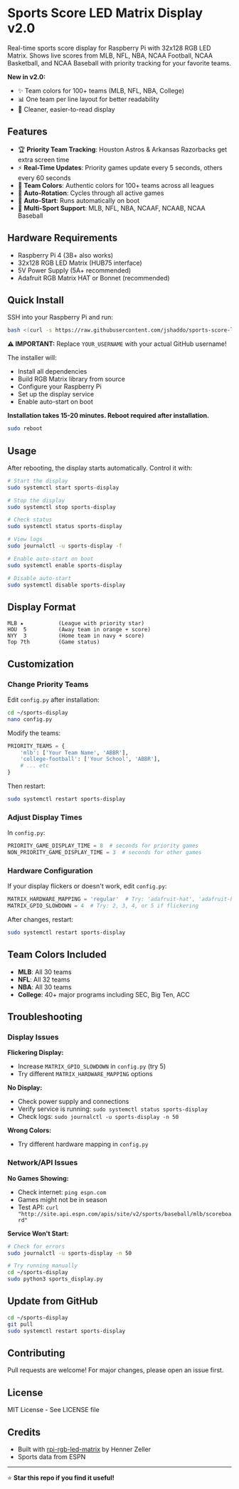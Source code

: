 # Sports Score LED Matrix Display v2.0

Real-time sports score display for Raspberry Pi with 32x128 RGB LED Matrix. Shows live scores from MLB, NFL, NBA, NCAA Football, NCAA Basketball, and NCAA Baseball with priority tracking for your favorite teams.

**New in v2.0:**
- ✨ Team colors for 100+ teams (MLB, NFL, NBA, College)
- 📊 One team per line layout for better readability
- 🎨 Cleaner, easier-to-read display

## Features

- 🏆 **Priority Team Tracking**: Houston Astros & Arkansas Razorbacks get extra screen time
- ⚡ **Real-Time Updates**: Priority games update every 5 seconds, others every 60 seconds
- 🎨 **Team Colors**: Authentic colors for 100+ teams across all leagues
- 🔄 **Auto-Rotation**: Cycles through all active games
- 🚀 **Auto-Start**: Runs automatically on boot
- 📱 **Multi-Sport Support**: MLB, NFL, NBA, NCAAF, NCAAB, NCAA Baseball

## Hardware Requirements

- Raspberry Pi 4 (3B+ also works)
- 32x128 RGB LED Matrix (HUB75 interface)
- 5V Power Supply (5A+ recommended)
- Adafruit RGB Matrix HAT or Bonnet (recommended)

## Quick Install

SSH into your Raspberry Pi and run:

```bash
bash <(curl -s https://raw.githubusercontent.com/jshaddo/sports-score-led-matrix/main/install.sh)
```

**⚠️ IMPORTANT:** Replace `YOUR_USERNAME` with your actual GitHub username!

The installer will:
- Install all dependencies
- Build RGB Matrix library from source
- Configure your Raspberry Pi
- Set up the display service
- Enable auto-start on boot

**Installation takes 15-20 minutes. Reboot required after installation.**

```bash
sudo reboot
```

## Usage

After rebooting, the display starts automatically. Control it with:

```bash
# Start the display
sudo systemctl start sports-display

# Stop the display
sudo systemctl stop sports-display

# Check status
sudo systemctl status sports-display

# View logs
sudo journalctl -u sports-display -f

# Enable auto-start on boot
sudo systemctl enable sports-display

# Disable auto-start
sudo systemctl disable sports-display
```

## Display Format

```
MLB ★           (League with priority star)
HOU  5          (Away team in orange + score)
NYY  3          (Home team in navy + score)
Top 7th         (Game status)
```

## Customization

### Change Priority Teams

Edit `config.py` after installation:

```bash
cd ~/sports-display
nano config.py
```

Modify the teams:
```python
PRIORITY_TEAMS = {
    'mlb': ['Your Team Name', 'ABBR'],
    'college-football': ['Your School', 'ABBR'],
    # ... etc
}
```

Then restart:
```bash
sudo systemctl restart sports-display
```

### Adjust Display Times

In `config.py`:
```python
PRIORITY_GAME_DISPLAY_TIME = 8  # seconds for priority games
NON_PRIORITY_GAME_DISPLAY_TIME = 3  # seconds for other games
```

### Hardware Configuration

If your display flickers or doesn't work, edit `config.py`:

```python
MATRIX_HARDWARE_MAPPING = 'regular'  # Try: 'adafruit-hat', 'adafruit-hat-pwm'
MATRIX_GPIO_SLOWDOWN = 4  # Try: 2, 3, 4, or 5 if flickering
```

After changes, restart:
```bash
sudo systemctl restart sports-display
```

## Team Colors Included

- **MLB**: All 30 teams
- **NFL**: All 32 teams  
- **NBA**: All 30 teams
- **College**: 40+ major programs including SEC, Big Ten, ACC

## Troubleshooting

### Display Issues

**Flickering Display:**
- Increase `MATRIX_GPIO_SLOWDOWN` in `config.py` (try 5)
- Try different `MATRIX_HARDWARE_MAPPING` options

**No Display:**
- Check power supply and connections
- Verify service is running: `sudo systemctl status sports-display`
- Check logs: `sudo journalctl -u sports-display -n 50`

**Wrong Colors:**
- Try different hardware mapping in `config.py`

### Network/API Issues

**No Games Showing:**
- Check internet: `ping espn.com`
- Games might not be in season
- Test API: `curl "http://site.api.espn.com/apis/site/v2/sports/baseball/mlb/scoreboard"`

**Service Won't Start:**
```bash
# Check for errors
sudo journalctl -u sports-display -n 50

# Try running manually
cd ~/sports-display
sudo python3 sports_display.py
```

## Update from GitHub

```bash
cd ~/sports-display
git pull
sudo systemctl restart sports-display
```

## Contributing

Pull requests are welcome! For major changes, please open an issue first.

## License

MIT License - See LICENSE file

## Credits

- Built with [rpi-rgb-led-matrix](https://github.com/hzeller/rpi-rgb-led-matrix) by Henner Zeller
- Sports data from ESPN

---

⭐ **Star this repo if you find it useful!**
